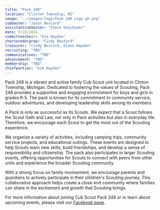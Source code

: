 ```yaml
---
title: "Pack 248"
location: "Clinton Township, MI"
image: "../images/logo/Pack 248 Logo-gh.png"
cubmaster: "Jason Bestard"
assistantcubmaster: "Steve Kaschimer"
date: 9/18/2024
committeechair: "Kim Hayden"
charteredorgrep: "Cindy Bestard"
treasurer: "Cindy Bestard, Glenn Hayden"
recruiting: "TBD"
communications: "TBD"
advancement: "TBD"
membership: "TBD"
chiefpontiac: "Kim Hayden"
---
```


Pack 248 is a vibrant and active family Cub Scout unit located in Clinton Township, Michigan. Dedicated to fostering the values of Scouting, Pack 248 provides a supportive and engaging environment for boys and girls in grades K-5. The pack is known for its commitment to community service, outdoor adventures, and developing leadership skills among its members.

A Pack is only as successful as its Scouts. We expect that a Scout follows the Scout Oath and Law, not only in Pack activities but also in everyday life. Therefore, we encourage each Scout to get the most out of the Scouting experience.

We organize a variety of activities, including camping trips, community service projects, and educational outings. These events are designed to help Scouts learn new skills, build friendships, and develop a sense of responsibility and citizenship. The pack also participates in larger Scouting events, offering opportunities for Scouts to connect with peers from other units and experience the broader Scouting community.

With a strong focus on family involvement, we encourage parents and guardians to actively participate in their children's Scouting journey. This collaborative approach helps create a close-knit community where families can share in the excitement and growth that Scouting brings.

For more information about joining Cub Scout Pack 248 or to learn about upcoming events, please visit our [Facebook page](https://www.facebook.com/groups/Eriepack248/events/).